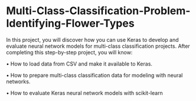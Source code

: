 # Multi-Class-Classification-Problem-Identifying-Flower-Types

In this project, you will discover how you can use Keras to develop and evaluate neural network models for multi-class classification projects.
After completing this step-by-step project, you will know:

•	How to load data from CSV and make it available to Keras.

•	How to prepare multi-class classification data for modeling with neural networks.

•	How to evaluate Keras neural network models with scikit-learn
